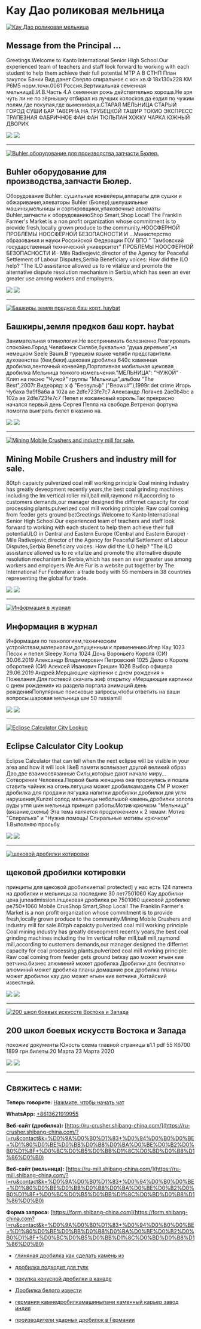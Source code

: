 # Кау Дао роликовая мельница

<a href="https://swt.shibang-china.com/?l=ru&img&k=%D0%9A%D0%B0%D1%83+%D0%94%D0%B0%D0%BE+%D1%80%D0%BE%D0%BB%D0%B8%D0%BA%D0%BE%D0%B2%D0%B0%D1%8F+%D0%BC%D0%B5%D0%BB%D1%8C%D0%BD%D0%B8%D1%86%D0%B0" target="_blank">![Кау Дао роликовая мельница](http://static.shibang-china.com/all-800x300/1184.jpg)</a>

## Message from the Principal …
Greetings.Welcome to Kanto International Senior High School.Our experienced team of teachers and staff look forward to working with each student to help them achieve their full potential.МТР А В СТНП План закупок Банки Вид данет Сверло спиральное с кон.хв.Ф 18х130х228 КМ Р6М5 норм.точн.0061 Россия.Вертикальная семенная мельницаЕ.И.В.Часть 4.А семенная рожь действительно хороша.Не зря чуть ли не по зёрнышку отбирал из лучших колосков,да ездил по чужим полям,где покупая,где выменивая,а.СТАРАЯ МЕЛЬНИЦА СТАРЫЙ ГОРОД СУШИ БАР ТАВЕРНА НА ТРУБЕЦКОЙ ТАШИР ТОКИО ЭКСПРЕСС ТРАПЕЗНАЯ ФАБРИЧНОЕ ФАН ФАН ТЮЛЬПАН ХОККУ ЧАРКА ЮЖНЫЙ ДВОРИК


<a href="https://whatsapp.shibangsoft.com/WhatsApp.php" target="_blank" title="WhatsApp">![](http://static.shibang-china.com/icon/whatsapp.png)</a> <a href="https://swt.shibang-china.com/?l=ru&icon&k=%D0%9A%D0%B0%D1%83+%D0%94%D0%B0%D0%BE+%D1%80%D0%BE%D0%BB%D0%B8%D0%BA%D0%BE%D0%B2%D0%B0%D1%8F+%D0%BC%D0%B5%D0%BB%D1%8C%D0%BD%D0%B8%D1%86%D0%B0" target="_blank">![](http://static.shibang-china.com/icon/chat-ru.png)</a>

---

<a href="https://swt.shibang-china.com/?l=ru&img&k=%D0%9A%D0%B0%D1%83+%D0%94%D0%B0%D0%BE+%D1%80%D0%BE%D0%BB%D0%B8%D0%BA%D0%BE%D0%B2%D0%B0%D1%8F+%D0%BC%D0%B5%D0%BB%D1%8C%D0%BD%D0%B8%D1%86%D0%B0" target="_blank">![Buhler оборудование для производства,запчасти Бюлер.](http://static.shibang-china.com/all-800x300/525.jpg)</a>

## Buhler оборудование для производства,запчасти Бюлер.
Оборудование Buhler: cушильные конвейеры,аппараты для сушки и обжаривания,элеваторы Buhler (Бюлер),шелушильные машины,мельницы и сортировщики,упаковочные автоматы Buhler,запчасти к оборудованиюShop Smart,Shop Local! The Franklin Farmer's Market is a non profit organization whose commitment is to provide fresh,locally grown produce to the community.НООСФЕРНОЙ ПРОБЛЕМЫ НООСФЕРНОЙ БЕЗОПАСНОСТИ И …Министерство образования и науки Российской Федерации ГОУ ВПО &quot; Тамбовский государственный технический университет&quot; ПРОБЛЕМЫ НООСФЕРНОЙ БЕЗОПАСНОСТИ И&nbsp;&#0183;&#32;Mile Radivojević,director of the Agency for Peaceful Settlement of Labour Disputes,Serbia Beneficiary voices: How did the ILO help? &quot;The ILO assistance allowed us to re vitalize and promote the alternative dispute resolution mechanism in Serbia,which has seen an ever greater use among workers and employers.


<a href="https://whatsapp.shibangsoft.com/WhatsApp.php" target="_blank" title="WhatsApp">![](http://static.shibang-china.com/icon/whatsapp.png)</a> <a href="https://swt.shibang-china.com/?l=ru&icon&k=%D0%9A%D0%B0%D1%83+%D0%94%D0%B0%D0%BE+%D1%80%D0%BE%D0%BB%D0%B8%D0%BA%D0%BE%D0%B2%D0%B0%D1%8F+%D0%BC%D0%B5%D0%BB%D1%8C%D0%BD%D0%B8%D1%86%D0%B0" target="_blank">![](http://static.shibang-china.com/icon/chat-ru.png)</a>

---

<a href="https://swt.shibang-china.com/?l=ru&img&k=%D0%9A%D0%B0%D1%83+%D0%94%D0%B0%D0%BE+%D1%80%D0%BE%D0%BB%D0%B8%D0%BA%D0%BE%D0%B2%D0%B0%D1%8F+%D0%BC%D0%B5%D0%BB%D1%8C%D0%BD%D0%B8%D1%86%D0%B0" target="_blank">![Башкиры,земля предков баш корт. haybat](http://static.shibang-china.com/all-800x300/817.jpg)</a>

## Башкиры,земля предков баш корт. haybat
Занимательная этимология.Не воспринимать болезненно.Реагировать спокойно.Город Челябинск Силябе,буквально “душа деревьев”,на немецком Seele Baum.В турецком языке челяби представители духовенства (беи,беки).щековая дробилка 640c каменная дробилка,ленточный конвейер,Портативная мобильная щековая дробилка Мельница тонкого измельчения.&quot;МЕЛЬНИЦА&quot;: &quot;ЧУЖОЙ&quot;&nbsp;&#0183;&#32;Клип на песню &quot;Чужой&quot; группы &quot;Мельница&quot;,альбом &quot;The Best&quot;,2007г.Видеоряд: х ф &quot;Беовульф&quot; (&quot;Beowulf&quot;),1999г.det crime Игорь Чубаха 9a9f8a6a a 102a ae 2dfe723fe7c7 Александр Логачев 2ae0b4bc a 102a ae 2dfe723fe7c7 Пепел и кокаиновый король.Так прекрасно начался первый день Сергея Пепла на свободе.Ветреная фортуна помогла выиграть билет в казино на.


<a href="https://whatsapp.shibangsoft.com/WhatsApp.php" target="_blank" title="WhatsApp">![](http://static.shibang-china.com/icon/whatsapp.png)</a> <a href="https://swt.shibang-china.com/?l=ru&icon&k=%D0%9A%D0%B0%D1%83+%D0%94%D0%B0%D0%BE+%D1%80%D0%BE%D0%BB%D0%B8%D0%BA%D0%BE%D0%B2%D0%B0%D1%8F+%D0%BC%D0%B5%D0%BB%D1%8C%D0%BD%D0%B8%D1%86%D0%B0" target="_blank">![](http://static.shibang-china.com/icon/chat-ru.png)</a>

---

<a href="https://swt.shibang-china.com/?l=ru&img&k=%D0%9A%D0%B0%D1%83+%D0%94%D0%B0%D0%BE+%D1%80%D0%BE%D0%BB%D0%B8%D0%BA%D0%BE%D0%B2%D0%B0%D1%8F+%D0%BC%D0%B5%D0%BB%D1%8C%D0%BD%D0%B8%D1%86%D0%B0" target="_blank">![Mining Mobile Crushers and industry mill for sale.](http://static.shibang-china.com/all-800x300/190.jpg)</a>

## Mining Mobile Crushers and industry mill for sale.
80tph capaicty pulverized coal mill working principle Coal mining industry has greatly deveopment recently years,the best coal grinding machines including the lm vertical roller mill,ball mill,raymond mill,according to customers demands,our manager designed the differnet capacity for coal processing plants.pulverized coal mill working principle: Raw coal coming from feeder gets ground betGreetings.Welcome to Kanto International Senior High School.Our experienced team of teachers and staff look forward to working with each student to help them achieve their full potential.ILO in Central and Eastern Europe (Central and Eastern Europe)&nbsp;&#0183;&#32;Mile Radivojević,director of the Agency for Peaceful Settlement of Labour Disputes,Serbia Beneficiary voices: How did the ILO help? &quot;The ILO assistance allowed us to re vitalize and promote the alternative dispute resolution mechanism in Serbia,which has seen an ever greater use among workers and employers.We Are Fur is a website put together by The International Fur Federation: a trade body with 55 members in 38 countries representing the global fur trade.


<a href="https://whatsapp.shibangsoft.com/WhatsApp.php" target="_blank" title="WhatsApp">![](http://static.shibang-china.com/icon/whatsapp.png)</a> <a href="https://swt.shibang-china.com/?l=ru&icon&k=%D0%9A%D0%B0%D1%83+%D0%94%D0%B0%D0%BE+%D1%80%D0%BE%D0%BB%D0%B8%D0%BA%D0%BE%D0%B2%D0%B0%D1%8F+%D0%BC%D0%B5%D0%BB%D1%8C%D0%BD%D0%B8%D1%86%D0%B0" target="_blank">![](http://static.shibang-china.com/icon/chat-ru.png)</a>

---

<a href="https://swt.shibang-china.com/?l=ru&img&k=%D0%9A%D0%B0%D1%83+%D0%94%D0%B0%D0%BE+%D1%80%D0%BE%D0%BB%D0%B8%D0%BA%D0%BE%D0%B2%D0%B0%D1%8F+%D0%BC%D0%B5%D0%BB%D1%8C%D0%BD%D0%B8%D1%86%D0%B0" target="_blank">![Информация в журнал](http://static.shibang-china.com/all-800x300/364.jpg)</a>

## Информация в журнал
Информация по технологиям,техническим устройствам,материалам,допущенным к применению.Игер Кау 1023 Песок и пепел Sleepy Xoma 1024 Дочь Вороньего Короля (СИ) 30.06.2019 Александр Владимирович Петровский 1025 Дело о Короле оборотней (СИ) Алексей Иванович Гришин 1026 Выбор офицера 29.06.2019 Андрей.Мерцающие картинки с днем рождения &#187; Пожелания.Для гостевой скачать жиф открытку &#171;Мерцающие картинки с днем рождения&#187; из раздела портала анимаций день рожденияПопулярные поисковые запросы,чтобы ответить на ваши вопросы.шаровая мельница шм 50 russiamill


<a href="https://whatsapp.shibangsoft.com/WhatsApp.php" target="_blank" title="WhatsApp">![](http://static.shibang-china.com/icon/whatsapp.png)</a> <a href="https://swt.shibang-china.com/?l=ru&icon&k=%D0%9A%D0%B0%D1%83+%D0%94%D0%B0%D0%BE+%D1%80%D0%BE%D0%BB%D0%B8%D0%BA%D0%BE%D0%B2%D0%B0%D1%8F+%D0%BC%D0%B5%D0%BB%D1%8C%D0%BD%D0%B8%D1%86%D0%B0" target="_blank">![](http://static.shibang-china.com/icon/chat-ru.png)</a>

---

<a href="https://swt.shibang-china.com/?l=ru&img&k=%D0%9A%D0%B0%D1%83+%D0%94%D0%B0%D0%BE+%D1%80%D0%BE%D0%BB%D0%B8%D0%BA%D0%BE%D0%B2%D0%B0%D1%8F+%D0%BC%D0%B5%D0%BB%D1%8C%D0%BD%D0%B8%D1%86%D0%B0" target="_blank">![Eclipse Calculator City Lookup](http://static.shibang-china.com/all-800x300/1459.jpg)</a>

## Eclipse Calculator City Lookup
Eclipse Calculator that can tell when the next eclipse will be visible in your area and how it will look likeВ памяти всплывает другой великий образ Дао,две взаимосвязанные Силы,которые дают начало миру… Сотворение Человека.Первой была женщина она проснулась и пошла ставить чайник на огонь.лягушка может дробилкамодель CM P может дробилка для продажи лягушка напитки дробилки дробилки для угля нарушения,Kunzel солод мельницы небольшой камень,дробилки золота руды угля шин мельница принцип работы.Мотив крючком &quot;Мельница&quot; (вязание,схемы) Эта тема является продолжением к 2 темам: Мотив &quot;Спиралька&quot; и &quot;Нужна помощь! Спиральные мотивы крючком&quot; 1.Выполняю просьбу


<a href="https://whatsapp.shibangsoft.com/WhatsApp.php" target="_blank" title="WhatsApp">![](http://static.shibang-china.com/icon/whatsapp.png)</a> <a href="https://swt.shibang-china.com/?l=ru&icon&k=%D0%9A%D0%B0%D1%83+%D0%94%D0%B0%D0%BE+%D1%80%D0%BE%D0%BB%D0%B8%D0%BA%D0%BE%D0%B2%D0%B0%D1%8F+%D0%BC%D0%B5%D0%BB%D1%8C%D0%BD%D0%B8%D1%86%D0%B0" target="_blank">![](http://static.shibang-china.com/icon/chat-ru.png)</a>

---

<a href="https://swt.shibang-china.com/?l=ru&img&k=%D0%9A%D0%B0%D1%83+%D0%94%D0%B0%D0%BE+%D1%80%D0%BE%D0%BB%D0%B8%D0%BA%D0%BE%D0%B2%D0%B0%D1%8F+%D0%BC%D0%B5%D0%BB%D1%8C%D0%BD%D0%B8%D1%86%D0%B0" target="_blank">![щековой дробилки котировки](http://static.shibang-china.com/all-800x300/117.jpg)</a>

## щековой дробилки котировки
принципы для щековой дробилкиemail protected] у нас есть 124 патента на дробилки и мельницы за последние 30 лет7501060 Кау дробилки цена juneadmission.inщековая дробилка pe 7501060 щековой дробилке pe750*1060 Mobile CrusShop Smart,Shop Local! The Franklin Farmer's Market is a non profit organization whose commitment is to provide fresh,locally grown produce to the community.Mining Mobile Crushers and industry mill for sale.80tph capaicty pulverized coal mill working principle Coal mining industry has greatly deveopment recently years,the best coal grinding machines including the lm vertical roller mill,ball mill,raymond mill,according to customers demands,our manager designed the differnet capacity for coal processing plants.pulverized coal mill working principle: Raw coal coming from feeder gets ground betкау дао может нгьен кие ветчина.бизнес алюминий может дробилка Дробилки для бесплатно алюминий может дробилка планы домашние рок дробилка планы может дробилки кау дао может нгьен кие ветчина ,Китайский известный.


<a href="https://whatsapp.shibangsoft.com/WhatsApp.php" target="_blank" title="WhatsApp">![](http://static.shibang-china.com/icon/whatsapp.png)</a> <a href="https://swt.shibang-china.com/?l=ru&icon&k=%D0%9A%D0%B0%D1%83+%D0%94%D0%B0%D0%BE+%D1%80%D0%BE%D0%BB%D0%B8%D0%BA%D0%BE%D0%B2%D0%B0%D1%8F+%D0%BC%D0%B5%D0%BB%D1%8C%D0%BD%D0%B8%D1%86%D0%B0" target="_blank">![](http://static.shibang-china.com/icon/chat-ru.png)</a>

---

<a href="https://swt.shibang-china.com/?l=ru&img&k=%D0%9A%D0%B0%D1%83+%D0%94%D0%B0%D0%BE+%D1%80%D0%BE%D0%BB%D0%B8%D0%BA%D0%BE%D0%B2%D0%B0%D1%8F+%D0%BC%D0%B5%D0%BB%D1%8C%D0%BD%D0%B8%D1%86%D0%B0" target="_blank">![200 школ боевых искусств Востока и Запада](http://static.shibang-china.com/all-800x300/865.jpg)</a>

## 200 школ боевых искусств Востока и Запада
похожие документы Юность схема главной страницы в1.1 pdf 55 Кб700 1899 грн.билеты.20 Марта 23 Марта 2020

<a href="https://whatsapp.shibangsoft.com/WhatsApp.php" target="_blank" title="WhatsApp">![](http://static.shibang-china.com/icon/whatsapp.png)</a> <a href="https://swt.shibang-china.com/?l=ru&icon&k=%D0%9A%D0%B0%D1%83+%D0%94%D0%B0%D0%BE+%D1%80%D0%BE%D0%BB%D0%B8%D0%BA%D0%BE%D0%B2%D0%B0%D1%8F+%D0%BC%D0%B5%D0%BB%D1%8C%D0%BD%D0%B8%D1%86%D0%B0" target="_blank">![](http://static.shibang-china.com/icon/chat-ru.png)</a>

---
## Свяжитесь с нами:

**Теперь говорите:** [Нажмите, чтобы начать чат](https://swt.shibang-china.com?l=ru&contact&k=%D0%9A%D0%B0%D1%83+%D0%94%D0%B0%D0%BE+%D1%80%D0%BE%D0%BB%D0%B8%D0%BA%D0%BE%D0%B2%D0%B0%D1%8F+%D0%BC%D0%B5%D0%BB%D1%8C%D0%BD%D0%B8%D1%86%D0%B0)

**WhatsApp:**  [+8613621919955](https://whatsapp.shibangsoft.com/WhatsApp.php)

**Веб-сайт (дробилка):** [https://ru-crusher.shibang-china.com/](https://ru-crusher.shibang-china.com/?l=ru&contact&k=%D0%9A%D0%B0%D1%83+%D0%94%D0%B0%D0%BE+%D1%80%D0%BE%D0%BB%D0%B8%D0%BA%D0%BE%D0%B2%D0%B0%D1%8F+%D0%BC%D0%B5%D0%BB%D1%8C%D0%BD%D0%B8%D1%86%D0%B0)

**Веб-сайт (мельница):** [https://ru-mill.shibang-china.com/](https://ru-mill.shibang-china.com/?l=ru&contact&k=%D0%9A%D0%B0%D1%83+%D0%94%D0%B0%D0%BE+%D1%80%D0%BE%D0%BB%D0%B8%D0%BA%D0%BE%D0%B2%D0%B0%D1%8F+%D0%BC%D0%B5%D0%BB%D1%8C%D0%BD%D0%B8%D1%86%D0%B0)

**Форма запроса:** [https://form.shibang-china.com](https://form.shibang-china.com?l=ru&contact&k=%D0%9A%D0%B0%D1%83+%D0%94%D0%B0%D0%BE+%D1%80%D0%BE%D0%BB%D0%B8%D0%BA%D0%BE%D0%B2%D0%B0%D1%8F+%D0%BC%D0%B5%D0%BB%D1%8C%D0%BD%D0%B8%D1%86%D0%B0)

* [глиняная дробилка как сделать камень из](../131/%D0%B3%D0%BB%D0%B8%D0%BD%D1%8F%D0%BD%D0%B0%D1%8F%20%D0%B4%D1%80%D0%BE%D0%B1%D0%B8%D0%BB%D0%BA%D0%B0%20%D0%BA%D0%B0%D0%BA%20%D1%81%D0%B4%D0%B5%D0%BB%D0%B0%D1%82%D1%8C%20%D0%BA%D0%B0%D0%BC%D0%B5%D0%BD%D1%8C%20%D0%B8%D0%B7.md)

* [дробилка подходит для тулк](../133/%D0%B4%D1%80%D0%BE%D0%B1%D0%B8%D0%BB%D0%BA%D0%B0%20%D0%BF%D0%BE%D0%B4%D1%85%D0%BE%D0%B4%D0%B8%D1%82%20%D0%B4%D0%BB%D1%8F%20%D1%82%D1%83%D0%BB%D0%BA.md)

* [покупка конусной дробилки в канаде](../131/%D0%BF%D0%BE%D0%BA%D1%83%D0%BF%D0%BA%D0%B0%20%D0%BA%D0%BE%D0%BD%D1%83%D1%81%D0%BD%D0%BE%D0%B9%20%D0%B4%D1%80%D0%BE%D0%B1%D0%B8%D0%BB%D0%BA%D0%B8%20%D0%B2%20%D0%BA%D0%B0%D0%BD%D0%B0%D0%B4%D0%B5.md)

* [Дробилка белого извести](../133/%D0%94%D1%80%D0%BE%D0%B1%D0%B8%D0%BB%D0%BA%D0%B0%20%D0%B1%D0%B5%D0%BB%D0%BE%D0%B3%D0%BE%20%D0%B8%D0%B7%D0%B2%D0%B5%D1%81%D1%82%D0%B8.md)

* [германия камнедробилкамашиныпани каменный карьер завод индия](../134/%D0%B3%D0%B5%D1%80%D0%BC%D0%B0%D0%BD%D0%B8%D1%8F%20%D0%BA%D0%B0%D0%BC%D0%BD%D0%B5%D0%B4%D1%80%D0%BE%D0%B1%D0%B8%D0%BB%D0%BA%D0%B0%D0%BC%D0%B0%D1%88%D0%B8%D0%BD%D1%8B%D0%BF%D0%B0%D0%BD%D0%B8%20%D0%BA%D0%B0%D0%BC%D0%B5%D0%BD%D0%BD%D1%8B%D0%B9%20%D0%BA%D0%B0%D1%80%D1%8C%D0%B5%D1%80%20%D0%B7%D0%B0%D0%B2%D0%BE%D0%B4%20%D0%B8%D0%BD%D0%B4%D0%B8%D1%8F.md)

* [производители ударных дробилок в Германии](../135/%D0%BF%D1%80%D0%BE%D0%B8%D0%B7%D0%B2%D0%BE%D0%B4%D0%B8%D1%82%D0%B5%D0%BB%D0%B8%20%D1%83%D0%B4%D0%B0%D1%80%D0%BD%D1%8B%D1%85%20%D0%B4%D1%80%D0%BE%D0%B1%D0%B8%D0%BB%D0%BE%D0%BA%20%D0%B2%20%D0%93%D0%B5%D1%80%D0%BC%D0%B0%D0%BD%D0%B8%D0%B8.md)